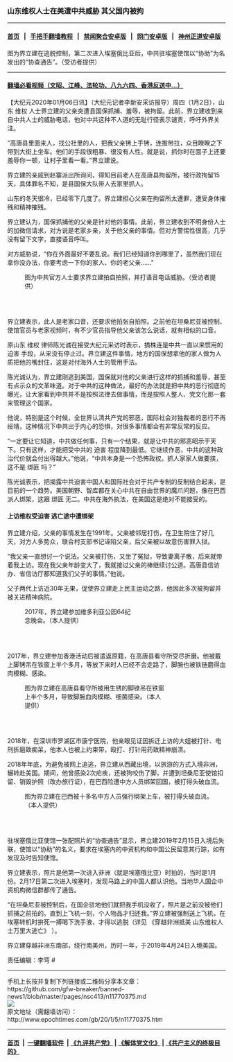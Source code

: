 ### 山东维权人士在美遭中共威胁 其父国内被拘
------------------------

#### [首页](https://github.com/gfw-breaker/banned-news1/blob/master/README.md) &nbsp;&nbsp;|&nbsp;&nbsp; [手把手翻墙教程](https://github.com/gfw-breaker/guides/wiki) &nbsp;&nbsp;|&nbsp;&nbsp; [禁闻聚合安卓版](https://github.com/gfw-breaker/bn-android) &nbsp;&nbsp;|&nbsp;&nbsp; [网门安卓版](https://github.com/oGate2/oGate) &nbsp;&nbsp;|&nbsp;&nbsp; [神州正道安卓版](https://github.com/SzzdOgate/update) 



<div><img alt="" class="aligncenter wp-post-image" src="http://i.epochtimes.com/assets/uploads/2020/01/Iq9RdkRd-600x400.jpg"/>
<div class="red16 caption">
 图为界立建在逃脱控制，第二次进入埃塞俄比亚后，中共驻埃塞使馆以“协助”为名发出的“协查通告”。（受访者提供）
</div>
</div><hr/>

#### [翻墙必看视频（文昭、江峰、法轮功、八九六四、香港反送中...）](https://github.com/gfw-breaker/banned-news1/blob/master/pages/link3.md)

<div><p>
 【大纪元2020年01月06日讯】（大纪元记者李新安采访报导）周四（1月2日），山东
 <ok href="http://www.epochtimes.com/gb/tag/%E7%BB%B4%E6%9D%83.html">
  维权
 </ok>
 人士界立建的父亲突遭县国保抓捕、羞辱，被拘留。此前，界立建收到来自中共人士的威胁电话，他对中共这种不人道的无耻行径表示谴责，呼吁外界关注。
</p>
<p>
 “高唐县里面来人，找公社里的人，把我父亲铐上手铐，连推带拉，众目睽睽之下带到大街上坐车。他们的手段很粗暴、很没有人性。就是说，抓你时在面子上还要羞辱你一顿，让村子里看一看。”界立建说。
</p>
<p>
 界立建的亲戚到赵寨派出所询问，得知目前老人在高唐县拘留所，被行政拘留15天，具体罪名不知，是县国保大队带人去家里抓人。
</p>
<p>
 山东的冬天很冷，已经零下几度了。界立建担心父亲在拘留所太遭罪，遭受身体摧残和精神摧残。
</p>
<p>
 界立建认为，国保抓捕他的父亲是针对他的事情。此前，界立建收到不明身份人士的加微信请求，对方说是老家乡亲，关于他父亲的事情。但对方警惕性很高，几乎没有留下文字，直接语音呼叫。
</p>
<p>
 对方威胁说，“你在外面最好不要乱说。我们已经知道你到哪里了，虽然我们现在拿你没办法，你要考虑一下你的家人、你的老父亲……”
</p>
<figure class="wp-caption aligncenter" id="attachment_11770490" style="width: 450px">
 <ok href="http://i.epochtimes.com/assets/uploads/2020/01/001FotoJet-4.jpg">
  <img alt="" class="size-medium wp-image-11770490" src="http://i.epochtimes.com/assets/uploads/2020/01/001FotoJet-4-450x300.jpg"/>
 </ok>
 <br/><figcaption class="wp-caption-text">
  图为中共官方人士要求界立建拍自拍照，并打语音电话威胁。（受访者提供）
 </figcaption><br/>
</figure><br/>
<p>
 界立建表示，此人是老家口音，还要求他拍张自拍照。之前他在坦桑尼亚被控制、使馆官员与老家视频时，有不少官员指导他父亲该怎么说话，就有相似的口音。
</p>
<p>
 原山东
 <ok href="http://www.epochtimes.com/gb/tag/%E7%BB%B4%E6%9D%83.html">
  维权
 </ok>
 律师陈光诚在接受大纪元采访时表示，搞株连是中共一直以来惯用的
 <ok href="http://www.epochtimes.com/gb/tag/%E8%BF%AB%E5%AE%B3.html">
  迫害
 </ok>
 手段，从来没有停止过。界立建这件事情，地方的国保想拿他的家人做为人质把他的嘴封住，这是对付海外人士的管用手法。
</p>
<p>
 陈光诚认为，界立建刚逃到美国，国保就对他的父亲进行这样的抓捕和羞辱，甚至有点示众的文革味道。对于中共的这种做法，最好的办法就是把中共的恶行彻底的曝光，让大家看到中共并不是按照法律去做事情，而是按照人整人、党文化那一套来管理这个国家。
</p>
<p>
 他说，特别是这个时候，全世界认清共产党的邪恶，国际社会对独裁者的恶行不再绥靖，这种情况下中共出于内心的恐惧，对很多事情都会有非常反常的反应。
</p>
<p>
 “一定要让它知道，中共做任何事，只有一个结果，就是让中共的邪恶昭示于天下。只有这样，才能把受中共的
 <ok href="http://www.epochtimes.com/gb/tag/%E8%BF%AB%E5%AE%B3.html">
  迫害
 </ok>
 程度降到最低。它继续作恶，中共的这种政治代价就会付出得越大。”他说，“中共本身是一个恐怖政权。抓人家家人做要挟，这不是
 <ok href="http://www.epochtimes.com/gb/tag/%E7%BB%91%E5%8C%AA.html">
  绑匪
 </ok>
 吗？”
</p>
<p>
 陈光诚表示，把揭露中共迫害中国人和国际社会对于共产专制的反制结合起来，是目前的一个趋势。美国朝野、智库都在关心中共在自由世界的魔爪问题，像在巴西派人绑架，这跟
 <ok href="http://www.epochtimes.com/gb/tag/%E7%BB%91%E5%8C%AA.html">
  绑匪
 </ok>
 无二。中共在海外执法，在美国这是绝对不能接受的。
</p>
<h4>
 上访维权受迫害 逃亡途中遭绑架
</h4>
<p>
 界立建介绍，父亲的事情发生在1991年。父亲被邻居打伤，在卫生院住了好几天，对方人多势众，联合村支部书记诬陷父亲，后父亲被以故意伤害罪入狱。
</p>
<p>
 “我父亲一直想讨一个说法。父亲被打伤，又坐了冤狱，导致妻离子散，后来就带着我上访。现在我父亲年龄变大了，我就接过父亲的棒继续讨公道。高唐县信访办、省信访厅都知道我们父子的事情。”他说。
</p>
<p>
 父子两代上访近30年无果，促使界立建走上民主运动之路，他因此多次被拘留并被关进精神病院。
</p>
<figure class="wp-caption aligncenter" id="attachment_11770438" style="width: 255px">
 <ok href="http://i.epochtimes.com/assets/uploads/2020/01/ZjS6iwDQ.jpg">
  <img alt="" class="wp-image-11770438" src="http://i.epochtimes.com/assets/uploads/2020/01/ZjS6iwDQ-300x400.jpg"/>
 </ok>
 <br/><figcaption class="wp-caption-text">
  2017年，界立建参加维多利亚公园64纪念晚会。（本人提供）
 </figcaption><br/>
</figure><br/>
<p>
 2017年，界立建参加香港活动后被遣返原籍，在高唐县看守所受尽折磨。他被戴上脚铐吊在铁窗上半个多月，等放下来时人已经不会走路了，脚腕也被铁链磨得血肉模糊、感染。
</p>
<figure class="wp-caption aligncenter" id="attachment_11770458" style="width: 322px">
 <ok href="http://i.epochtimes.com/assets/uploads/2020/01/WhatsApp-Image-2020-01-05-at-16.09.48.jpeg">
  <img alt="" class="wp-image-11770458" src="http://i.epochtimes.com/assets/uploads/2020/01/WhatsApp-Image-2020-01-05-at-16.09.48-450x338.jpeg"/>
 </ok>
 <br/><figcaption class="wp-caption-text">
  图为界立建在高唐县看守所被用生锈的脚镣吊在铁窗上半个多月，导致脚腕血肉模糊、细菌感染。（本人提供）
 </figcaption><br/>
</figure><br/>
<p>
 2018年，在深圳市罗湖区市康宁医院，他亲眼见证因拆迁上访的大姐被打针、电刑折磨致痴呆，他本人也被上约束带，殴打、打针用药致精神崩溃。
</p>
<p>
 2018年年底，为避免被网上追逃，界立建从西藏出境，以旅游的方式入境非洲，辗转赴美国。期间，他曾感染2次疟疾，还被狗咬伤了脚，并遭到坦桑尼亚使馆扣留、销毁护照（改办旅行证），在巴西险遭中方人员绑架回国，被打得头破血流。
</p>
<figure class="wp-caption aligncenter" id="attachment_11770475" style="width: 450px">
 <ok href="http://i.epochtimes.com/assets/uploads/2020/01/J1_meitu_1.jpg">
  <img alt="" class="size-medium wp-image-11770475" src="http://i.epochtimes.com/assets/uploads/2020/01/J1_meitu_1-450x300.jpg"/>
 </ok>
 <br/><figcaption class="wp-caption-text">
  图为界立建在巴西被十多名中方人员强行绑架上车，被打得头破血流。（本人提供）
 </figcaption><br/>
</figure><br/>
<p>
 驻埃塞俄比亚使馆一张配照片的“协查通告”显示，界立建2019年2月15日入境后失联，使馆以“协助”的名义，要求在埃塞内的中资机构和中国公民留意其行踪，如有发现及时告知使馆。
</p>
<p>
 界立建表示，照片是他第一次进入非洲（就是埃塞俄比亚）时拍的，当时是1月份。2月17日第二次进入埃塞时，发现马路上的中国人都认识他。当地华人国企中资机构微信群都传了通告。
</p>
<p>
 “在坦桑尼亚被控制后，在国企驻地他们就把我手机没收了，照片是之前没被他们抓捕之前拍的。直到上飞机一刻，个人物品才归还我。”界立建被强制送上飞机，在埃塞转机时拚死一搏喝下洗手液，才得以逃脱（详见
 <ok href="http://www.epochtimes.com/gb/20/1/1/n11761187.htm">
  《穿越非洲抵美 山东维权人士万里大逃亡》
 </ok>
 ）。
</p>
<p>
 界立建穿越非洲东南部，绕行南美州，历时一年，于2019年4月24日入境美国。
</p>
<p>
 责任编辑：李穹 #
</p>
</div>
<hr/>
手机上长按并复制下列链接或二维码分享本文章：<br/>
https://github.com/gfw-breaker/banned-news1/blob/master/pages/nsc413/n11770375.md <br/>
<a href='https://github.com/gfw-breaker/banned-news1/blob/master/pages/nsc413/n11770375.md'><img src='https://github.com/gfw-breaker/banned-news1/blob/master/pages/nsc413/n11770375.md.png'/></a> <br/>
原文地址（需翻墙访问）：http://www.epochtimes.com/gb/20/1/5/n11770375.htm


------------------------
#### [首页](https://github.com/gfw-breaker/banned-news1/blob/master/README.md) &nbsp;|&nbsp; [一键翻墙软件](https://github.com/gfw-breaker/nogfw/blob/master/README.md) &nbsp;| [《九评共产党》](https://github.com/gfw-breaker/9ping.md/blob/master/README.md#九评之一评共产党是什么) | [《解体党文化》](https://github.com/gfw-breaker/jtdwh.md/blob/master/README.md) | [《共产主义的终极目的》](https://github.com/gfw-breaker/gczydzjmd.md/blob/master/README.md)


<img src='http://gfw-breaker.win/banned-news/pages/nsc413/n11770375.md' width='0px' height='0px'/>